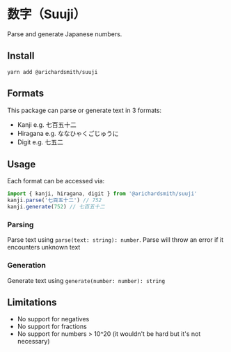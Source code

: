 # 数字（Suuji）

Parse and generate Japanese numbers.

## Install

```
yarn add @arichardsmith/suuji
```

## Formats

This package can parse or generate text in 3 formats:

- Kanji e.g. 七百五十二
- Hiragana e.g. ななひゃくごじゅうに
- Digit e.g. 七五二

## Usage

Each format can be accessed via:

```ts
import { kanji, hiragana, digit } from '@arichardsmith/suuji'
kanji.parse('七百五十二') // 752
kanji.generate(752) // 七百五十二
```

### Parsing

Parse text using `parse(text: string): number`. Parse will throw an error if it encounters unknown text

### Generation

Generate text using `generate(number: number): string`

## Limitations

- No support for negatives
- No support for fractions
- No support for numbers > 10^20 (it wouldn't be hard but it's not necessary)
